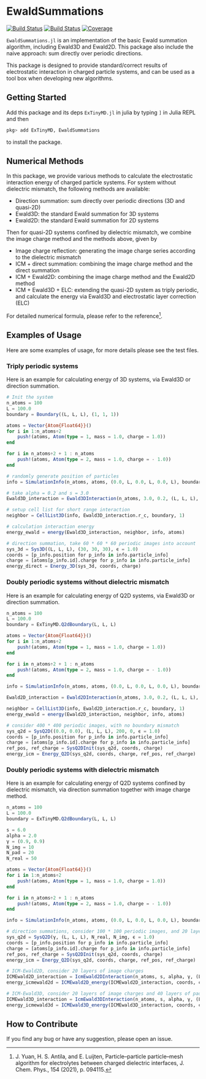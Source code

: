 # EwaldSummations

[![Build Status](https://github.com/HPMolSim/EwaldSummations.jl/actions/workflows/CI.yml/badge.svg?branch=main)](https://github.com/HPMolSim/EwaldSummations.jl/actions/workflows/CI.yml?query=branch%3Amain)
[![Build Status](https://travis-ci.com/HPMolSim/EwaldSummations.jl.svg?branch=main)](https://travis-ci.com/HPMolSim/EwaldSummations.jl)
[![Coverage](https://codecov.io/gh/HPMolSim/EwaldSummations.jl/branch/main/graph/badge.svg)](https://codecov.io/gh/HPMolSim/EwaldSummations.jl)


`EwaldSummations.jl` is an implementation of the basic Ewald summation algorithm, including Ewald3D and Ewald2D. This package also include the naive approach: sum directly over periodic directions.

This package is designed to provide standard/correct results of electrostatic interaction in charged particle systems, and can be used as a tool box when developing new algorithms.

## Getting Started

Add this package and its deps `ExTinyMD.jl` in julia by typing `]` in Julia REPL and then
```julia
pkg> add ExTinyMD, EwaldSummations
```
to install the package.

## Numerical Methods

In this package, we provide various methods to calculate the electrostatic interaction energy of charged particle systems. For system without dielectric mismatch, the following methods are available:
* Direction summation: sum directly over periodic directions (3D and quasi-2D)
* Ewald3D: the standard Ewald summation for 3D systems
* Ewald2D: the standard Ewald summation for 2D systems

Then for quasi-2D systems confined by dielectric mismatch, we combine the image charge method and the methods above, given by
* Image charge reflection: generating the image charge series according to the dielectric mismatch
* ICM + direct summation: combining the image charge method and the direct summation
* ICM + Ewald2D: combining the image charge method and the Ewald2D method
* ICM + Ewald3D + ELC: extending the quasi-2D system as triply periodic, and calculate the energy via Ewald3D and electrostatic layer correction (ELC)

For detailed numerical formula, please refer to the reference[^yuan].

## Examples of Usage

Here are some examples of usage, for more details please see the test files.

### Triply periodic systems

Here is an example for calculating energy of 3D systems, via Ewald3D or direction summation.

```julia
# Init the system
n_atoms = 100
L = 100.0
boundary = Boundary((L, L, L), (1, 1, 1))

atoms = Vector{Atom{Float64}}()
for i in 1:n_atoms÷2
    push!(atoms, Atom(type = 1, mass = 1.0, charge = 1.0))
end

for i in n_atoms÷2 + 1 : n_atoms
    push!(atoms, Atom(type = 2, mass = 1.0, charge = - 1.0))
end

# randomly generate position of particles
info = SimulationInfo(n_atoms, atoms, (0.0, L, 0.0, L, 0.0, L), boundary; min_r = 1.0, temp = 1.0)

# take alpha = 0.2 and s = 3.0
Ewald3D_interaction = Ewald3DInteraction(n_atoms, 3.0, 0.2, (L, L, L), ϵ = 1.0, ϵ_inf = 1.0)

# setup cell list for short range interaction
neighbor = CellList3D(info, Ewald3D_interaction.r_c, boundary, 1)

# calculation interaction energy
energy_ewald = energy(Ewald3D_interaction, neighbor, info, atoms)

# direction summation, take 60 * 60 * 60 periodic images into account
sys_3d = Sys3D((L, L, L), (30, 30, 30), ϵ = 1.0)
coords = [p_info.position for p_info in info.particle_info]
charge = [atoms[p_info.id].charge for p_info in info.particle_info]
energy_direct = Energy_3D(sys_3d, coords, charge)
```

### Doubly periodic systems without dielectric mismatch

Here is an example for calculating energy of Q2D systems, via Ewald3D or direction summation.

```julia
n_atoms = 100
L = 100.0
boundary = ExTinyMD.Q2dBoundary(L, L, L)

atoms = Vector{Atom{Float64}}()
for i in 1:n_atoms÷2
    push!(atoms, Atom(type = 1, mass = 1.0, charge = 1.0))
end

for i in n_atoms÷2 + 1 : n_atoms
    push!(atoms, Atom(type = 2, mass = 1.0, charge = - 1.0))
end

info = SimulationInfo(n_atoms, atoms, (0.0, L, 0.0, L, 0.0, L), boundary; min_r = 1.0, temp = 1.0)

Ewald2D_interaction = Ewald2DInteraction(n_atoms, 3.0, 0.2, (L, L, L), ϵ = 1.0)

neighbor = CellList3D(info, Ewald2D_interaction.r_c, boundary, 1)
energy_ewald = energy(Ewald2D_interaction, neighbor, info, atoms)

# consider 400 * 400 periodic images, with no boundary mismatch
sys_q2d = SysQ2D((0.0, 0.0), (L, L, L), 200, 0, ϵ = 1.0)
coords = [p_info.position for p_info in info.particle_info]
charge = [atoms[p_info.id].charge for p_info in info.particle_info]
ref_pos, ref_charge = SysQ2DInit(sys_q2d, coords, charge)
energy_icm = Energy_Q2D(sys_q2d, coords, charge, ref_pos, ref_charge)
```

### Doubly periodic systems with dielectric mismatch

Here is an example for calculating energy of Q2D systems confined by dielectric mismatch, via direction summation together with image charge method.

```julia
n_atoms = 100
L = 100.0
boundary = ExTinyMD.Q2dBoundary(L, L, L)

s = 6.0
alpha = 2.0
γ = (0.9, 0.9)
N_img = 10
N_pad = 20
N_real = 50

atoms = Vector{Atom{Float64}}()
for i in 1:n_atoms÷2
    push!(atoms, Atom(type = 1, mass = 1.0, charge = 1.0))
end

for i in n_atoms÷2 + 1 : n_atoms
    push!(atoms, Atom(type = 2, mass = 1.0, charge = - 1.0))
end

info = SimulationInfo(n_atoms, atoms, (0.0, L, 0.0, L, 0.0, L), boundary; min_r = 1.0, temp = 1.0)

# direction summations, consider 100 * 100 periodic images, and 20 layers of image charges
sys_q2d = SysQ2D(γ, (L, L, L), N_real, N_img, ϵ = 1.0)
coords = [p_info.position for p_info in info.particle_info]
charge = [atoms[p_info.id].charge for p_info in info.particle_info]
ref_pos, ref_charge = SysQ2DInit(sys_q2d, coords, charge)
energy_icm = Energy_Q2D(sys_q2d, coords, charge, ref_pos, ref_charge)

# ICM-Ewald2D, consider 20 layers of image charges
ICMEwald2D_interaction = IcmEwald2DInteraction(n_atoms, s, alpha, γ, (L, L, L), N_img)
energy_icmewald2d = ICMEwald2D_energy(ICMEwald2D_interaction, coords, charge)

# ICM-Ewald3D, consider 20 layers of image charges and 40 layers of padding
ICMEwald3D_interaction = IcmEwald3DInteraction(n_atoms, s, alpha, γ, (L, L, L), N_pad, N_img)
energy_icmewald3d = ICMEwald3D_energy(ICMEwald3D_interaction, coords, charge)
```

## How to Contribute

If you find any bug or have any suggestion, please open an issue.


[^yuan]: J. Yuan, H. S. Antila, and E. Luijten, Particle–particle particle–mesh algorithm for electrolytes between charged dielectric interfaces, J. Chem. Phys., 154 (2021), p. 094115.